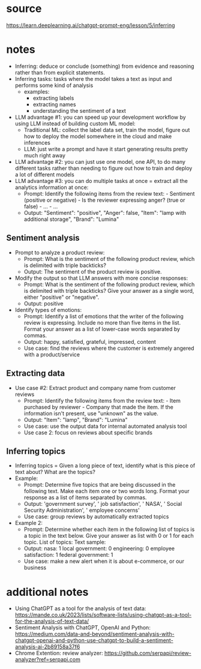# source
https://learn.deeplearning.ai/chatgpt-prompt-eng/lesson/5/inferring

# notes
- Inferring: deduce or conclude (something) from evidence and reasoning rather than from explicit statements.
- Inferring tasks: tasks where the model takes a text as input and performs some kind of analysis
    - examples:
        - extracting labels
        - extracting names
        - understanding the sentiment of a text
- LLM advantage #1: you can speed up your development workflow by using LLM instead of building custom ML model:
    - Traditional ML: collect the label data set, train the model, figure out how to deploy the model somewhere in the cloud and make inferences
    - LLM: just write a prompt and have it start generating results pretty much right away
- LLM advantage #2: you can just use one model, one API, to do many different tasks rather than needing to figure out how to train and deploy a lot of different models
- LLM advantage #3: you can do multiple tasks at once = extract all the analytics information at once:
    - Prompt: Identify the following items from the review text: - Sentiment (positive or negative) - Is the reviewer expressing anger? (true or false) - ... - ...
    - Output:   "Sentiment": "positive",  "Anger": false,  "Item": "lamp with additional storage",  "Brand": "Lumina"

## Sentiment analysis
- Prompt to analyze a product review:
    - Prompt: What is the sentiment of the following product review, which is delimited with triple backticks?
    - Output: The sentiment of the product review is positive.
- Modify the output so that LLM answers with more concise responses:
    - Prompt: What is the sentiment of the following product review, which is delimited with triple backticks? Give your answer as a single word, either "positive" or "negative".
    - Output: positive
- Identify types of emotions:
    - Prompt: Identify a list of emotions that the writer of the following review is expressing. Include no more than five items in the list. Format your answer as a list of lower-case words separated by commas.
    - Output: happy, satisfied, grateful, impressed, content
    - Use case: find the reviews where the customer is extremely angered with a product/service

## Extracting data
- Use case #2: Extract product and company name from customer reviews
    - Prompt: Identify the following items from the review text: - Item purchased by reviewer - Company that made the item. If the information isn't present, use "unknown" as the value.
    - Output: "Item": "lamp", "Brand": "Lumina"
    - Use case: use the output data for internal automated analysis tool
    - Use case 2: focus on reviews about specific brands

## Inferring topics
- Inferring topics = Given a long piece of text, identify what is this piece of text about? What are the topics?
- Example:
    - Prompt: Determine five topics that are being discussed in the following text. Make each item one or two words long. Format your response as a list of items separated by commas.
    - Output: 'government survey', ' job satisfaction', ' NASA', ' Social Security Administration', ' employee concerns'
    - Use case: group reviews by automatically extracted topics
- Example 2:
    - Prompt: Determine whether each item in the following list of topics is a topic in the text below. Give your answer as list with 0 or 1 for each topic. List of topics: Text sample: 
    - Output: nasa: 1 local government: 0 engineering: 0 employee satisfaction: 1 federal government: 1
    - Use case: make a new alert when it is about e-commerce, or our business

# additional notes
- Using ChatGPT as a tool for the analysis of text data: https://mande.co.uk/2023/lists/software-lists/using-chatgpt-as-a-tool-for-the-analysis-of-text-data/
- Sentiment Analysis with ChatGPT, OpenAI and Python: https://medium.com/data-and-beyond/sentiment-analysis-with-chatgpt-openai-and-python-use-chatgpt-to-build-a-sentiment-analysis-ai-2b89158a37f6
- Chrome Extention: review analyzer: https://github.com/serpapi/review-analyzer?ref=serpapi.com
